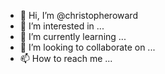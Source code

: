 - 👋 Hi, I’m @christopheroward
- 👀 I’m interested in ...
- 🌱 I’m currently learning ...
- 💞️ I’m looking to collaborate on ...
- 📫 How to reach me ...

<!---
christopheroward/christopheroward is a ✨ special ✨ repository because its `README.md` (this file) appears on your GitHub profile.
You can click the Preview link to take a look at your changes.
--->
